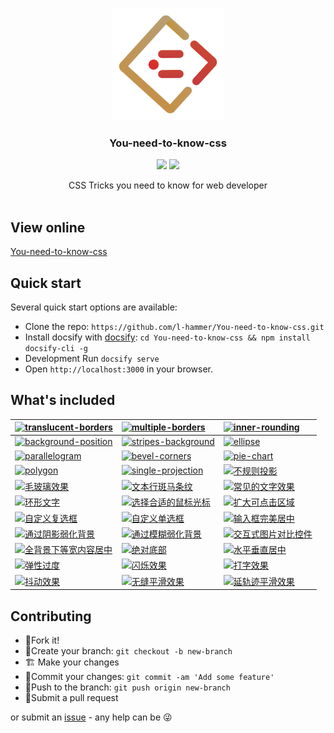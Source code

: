 
<p align="center">
    <a href="https://l-hammer.github.io/You-need-to-know-css/#/">
        <img src="./static/YNTKC-logo.png" width="180">
    </a>
    <h3 align="center">You-need-to-know-css</h3>
    <p align="center">
        <a href="https://gitter.im/You-need-to-know-css/Lobby"><img src="https://badges.gitter.im/You-need-to-know-css/Lobby.svg"></a>
        <a href="https://github.com/l-hammer/You-need-to-know-css/blob/master/LICENSE"><img src="https://img.shields.io/github/license/l-hammer/You-need-to-know-css.svg"></a>
    </p>
    <p align="center">
        CSS Tricks you need to know for web developer
        <br><br>
    </p>
</p>


## View online

[You-need-to-know-css](https://l-hammer.github.io/You-need-to-know-css/#/)


## Quick start

Several quick start options are available:

- Clone the repo: `https://github.com/l-hammer/You-need-to-know-css.git`
- Install docsify with [docsify](https://docsify.js.org/#/): `cd You-need-to-know-css && npm install docsify-cli -g`
- Development Run `docsify serve`
- Open `http://localhost:3000` in your browser.


## What's included

| [![translucent-borders](https://img.shields.io/badge/translucent%20borders-%E5%8D%8A%E9%80%8F%E6%98%8E%E8%BE%B9%E6%A1%86-b4a078.svg)](https://l-hammer.github.io/You-need-to-know-css/#/translucent-borders) | [![multiple-borders](https://img.shields.io/badge/multiple%20borders-%E5%A4%9A%E9%87%8D%E8%BE%B9%E6%A1%86-b4a078.svg)](https://l-hammer.github.io/You-need-to-know-css/#/multiple-borders) | [![inner-rounding](https://img.shields.io/badge/inner%20rounding-%E8%BE%B9%E6%A1%86%E5%86%85%E5%9C%86%E8%A7%92-b4a078.svg)](https://l-hammer.github.io/You-need-to-know-css/#/inner-rounding)|
|:--|:--|:--|
| [![background-position](https://img.shields.io/badge/background%20position-%E8%83%8C%E6%99%AF%E5%AE%9A%E4%BD%8D-b4a078.svg)](https://l-hammer.github.io/You-need-to-know-css/#/extended-bg-position) | [![stripes-background](https://img.shields.io/badge/stripes%20background-%E6%9D%A1%E7%BA%B9%E8%83%8C%E6%99%AF-b4a078.svg)](https://l-hammer.github.io/You-need-to-know-css/#/stripes-background) | [![ellipse](https://img.shields.io/badge/ellipse-%E5%9C%86%2F%E6%A4%AD%E5%9C%86-b4a078.svg)](https://l-hammer.github.io/You-need-to-know-css/#/ellipse) | 
|[![parallelogram](https://img.shields.io/badge/parallelogram-%E5%B9%B3%E8%A1%8C%E5%9B%9B%E8%BE%B9%E5%BD%A2-b4a078.svg)](https://l-hammer.github.io/You-need-to-know-css/#/parallelogram) | [![bevel-corners](https://img.shields.io/badge/bevel%20corners-%E5%88%87%E8%A7%92%E6%95%88%E6%9E%9C-b4a078.svg)](https://l-hammer.github.io/You-need-to-know-css/#/bevel-corners) | [![pie-chart](https://img.shields.io/badge/pie%20chart-%E7%AE%80%E6%98%93%E9%A5%BC%E5%9B%BE-b4a078.svg)](https://l-hammer.github.io/You-need-to-know-css/#/pie-chart) |
|[![polygon](https://img.shields.io/badge/polygon-%E5%85%B6%E4%BB%96%E5%A4%9A%E8%BE%B9%E5%BD%A2-b4a078.svg)](https://l-hammer.github.io/You-need-to-know-css/#/polygon) | [![single-projection](https://img.shields.io/badge/single%20projection-%E5%B8%B8%E8%A7%81%E6%8A%95%E5%BD%B1-b4a078.svg)](https://l-hammer.github.io/You-need-to-know-css/#/single-projection) | [![不规则投影](https://img.shields.io/badge/irregular%20projection-%E4%B8%8D%E8%A7%84%E5%88%99%E6%8A%95%E5%BD%B1-b4a078.svg)](https://l-hammer.github.io/You-need-to-know-css/#/irregular-projection) |
|[![毛玻璃效果](https://img.shields.io/badge/frosted%20glass-%E6%AF%9B%E7%8E%BB%E7%92%83%E6%95%88%E6%9E%9C-b4a078.svg)](https://l-hammer.github.io/You-need-to-know-css/#/frosted-glass) | [![文本行斑马条纹](https://img.shields.io/badge/zebra%20stripes-%E6%96%87%E6%9C%AC%E8%A1%8C%E6%96%91%E9%A9%AC%E6%9D%A1%E7%BA%B9-b4a078.svg)](https://l-hammer.github.io/You-need-to-know-css/#/zebra-stripes) | [![常见的文字效果](https://img.shields.io/badge/text%20effects-%E5%B8%B8%E8%A7%81%E7%9A%84%E6%96%87%E5%AD%97%E6%95%88%E6%9E%9C-b4a078.svg)](https://l-hammer.github.io/You-need-to-know-css/#/text-effects) |
|[![环形文字](https://img.shields.io/badge/circular%20text-%E7%8E%AF%E5%BD%A2%E6%96%87%E5%AD%97-b4a078.svg)](https://l-hammer.github.io/You-need-to-know-css/#/circular-text) | [![选择合适的鼠标光标](https://img.shields.io/badge/mouse%20cursor-%E9%80%89%E6%8B%A9%E5%90%88%E9%80%82%E7%9A%84%E9%BC%A0%E6%A0%87%E5%85%89%E6%A0%87-b4a078.svg)](https://l-hammer.github.io/You-need-to-know-css/#/mouse-cursor) | [![扩大可点击区域](https://img.shields.io/badge/extend%20hit%20area-%E6%89%A9%E5%A4%A7%E5%8F%AF%E7%82%B9%E5%87%BB%E5%8C%BA%E5%9F%9F-b4a078.svg)](https://l-hammer.github.io/You-need-to-know-css/#/extend-hit-area) |
|[![自定义复选框](https://img.shields.io/badge/custom%20checkbox-%E8%87%AA%E5%AE%9A%E4%B9%89%E5%A4%8D%E9%80%89%E6%A1%86-b4a078.svg)](https://l-hammer.github.io/You-need-to-know-css/#/custom-checkbox) | [![自定义单选框](https://img.shields.io/badge/custom%20radio-%E8%87%AA%E5%AE%9A%E4%B9%89%E5%8D%95%E9%80%89%E6%A1%86-b4a078.svg)](https://l-hammer.github.io/You-need-to-know-css/#/custom-radio) | [![输入框完美居中](https://img.shields.io/badge/input%20align-%E8%BE%93%E5%85%A5%E6%A1%86%E5%AE%8C%E7%BE%8E%E5%B1%85%E4%B8%AD-b4a078.svg)](https://l-hammer.github.io/You-need-to-know-css/#/input-align) |
|[![通过阴影弱化背景](https://img.shields.io/badge/shadow%20weaken%20background-%E9%80%9A%E8%BF%87%E9%98%B4%E5%BD%B1%E5%BC%B1%E5%8C%96%E8%83%8C%E6%99%AF-b4a078.svg)](https://l-hammer.github.io/You-need-to-know-css/#/shadow-weaken-background) | [![通过模糊弱化背景](https://img.shields.io/badge/blurry%20weaken%20background-%E9%80%9A%E8%BF%87%E6%A8%A1%E7%B3%8A%E5%BC%B1%E5%8C%96%E8%83%8C%E6%99%AF-b4a078.svg)](https://l-hammer.github.io/You-need-to-know-css/#/blurry-weaken-background) | [![交互式图片对比控件](https://img.shields.io/badge/image%20slider-%E4%BA%A4%E4%BA%92%E5%BC%8F%E5%9B%BE%E7%89%87%E5%AF%B9%E6%AF%94%E6%8E%A7%E4%BB%B6-b4a078.svg)](https://l-hammer.github.io/You-need-to-know-css/#/image-slider) |
|[![全背景下等宽内容居中](https://img.shields.io/badge/fluid%20fixed-%E5%85%A8%E8%83%8C%E6%99%AF%E4%B8%8B%E7%AD%89%E5%AE%BD%E5%86%85%E5%AE%B9%E5%B1%85%E4%B8%AD-b4a078.svg)](https://l-hammer.github.io/You-need-to-know-css/#/fluid-fixed) | [![绝对底部](https://img.shields.io/badge/sticky%20footer-%E7%BB%9D%E5%AF%B9%E5%BA%95%E9%83%A8-b4a078.svg)](https://l-hammer.github.io/You-need-to-know-css/#/sticky-footer) | [![水平垂直居中](https://img.shields.io/badge/center-%E6%B0%B4%E5%B9%B3%E5%9E%82%E7%9B%B4%E5%B1%85%E4%B8%AD-b4a078.svg)](https://l-hammer.github.io/You-need-to-know-css/#/centering-known) |
|[![弹性过度](https://img.shields.io/badge/elastic-%E5%BC%B9%E6%80%A7%E8%BF%87%E5%BA%A6-b4a078.svg)](https://l-hammer.github.io/You-need-to-know-css/#/elastic) | [![闪烁效果](https://img.shields.io/badge/blink-%E9%97%AA%E7%83%81%E6%95%88%E6%9E%9C-b4a078.svg)](https://l-hammer.github.io/You-need-to-know-css/#/blink) | [![打字效果](https://img.shields.io/badge/typing-%E6%89%93%E5%AD%97%E6%95%88%E6%9E%9C-b4a078.svg)](https://l-hammer.github.io/You-need-to-know-css/#/typing) |
|[![抖动效果](https://img.shields.io/badge/shake-%E6%8A%96%E5%8A%A8%E6%95%88%E6%9E%9C-b4a078.svg)](https://l-hammer.github.io/You-need-to-know-css/#/shake) | [![无缝平滑效果](https://img.shields.io/badge/smooth-%E6%97%A0%E7%BC%9D%E5%B9%B3%E6%BB%91%E6%95%88%E6%9E%9C-b4a078.svg)](https://l-hammer.github.io/You-need-to-know-css/#/smooth) | [![延轨迹平滑效果](https://img.shields.io/badge/circular%20smooth-%E5%BB%B6%E8%BD%A8%E8%BF%B9%E5%B9%B3%E6%BB%91%E6%95%88%E6%9E%9C-b4a078.svg)](https://l-hammer.github.io/You-need-to-know-css/#/circular-smooth) |


## Contributing

- :fork_and_knife:Fork it!
- :wrench:Create your branch: `git checkout -b new-branch`
- :building_construction: Make your changes
- :memo:Commit your changes: `git commit -am 'Add some feature'`
- :rocket:Push to the branch: `git push origin new-branch`
- :tada:Submit a pull request

or submit an [issue](https://github.com/l-hammer/You-need-to-know-css/issues) - any help can be :stuck_out_tongue_winking_eye: